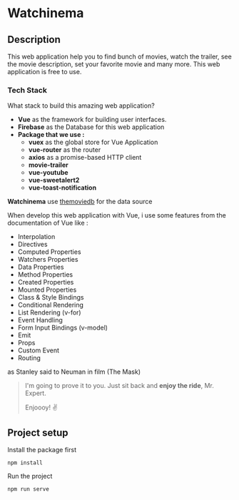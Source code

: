 # Watchinema

## Description

This web application help you to find bunch of movies, watch the trailer, see the movie description, set your favorite movie and many more. This web application is free to use.

### Tech Stack

What stack to build this amazing web application?

- **Vue** as the framework for building user interfaces.
- **Firebase** as the Database for this web application
- **Package that we use :**
  - **vuex** as the global store for Vue Application
  - **vue-router** as the router
  - **axios** as a promise-based HTTP client
  - **movie-trailer**
  - **vue-youtube**
  - **vue-sweetalert2**
  - **vue-toast-notification**

**Watchinema** use [themoviedb](themoviedb.org) for the data source

When develop this web application with Vue, i use some features from the documentation of Vue like :

- Interpolation
- Directives
- Computed Properties
- Watchers Properties
- Data Properties
- Method Properties
- Created Properties
- Mounted Properties
- Class & Style Bindings
- Conditional Rendering
- List Rendering (v-for)
- Event Handling
- Form Input Bindings (v-model)
- Emit
- Props
- Custom Event
- Routing

as Stanley said to Neuman in film (The Mask)

> I'm going to prove it to you. Just sit back and **enjoy the ride**, Mr. Expert.
>
> Enjoooy! :v:

## Project setup

Install the package first

```
npm install
```

Run the project

```
npm run serve
```
